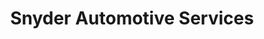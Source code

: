 ---
title: "Snyder Automotive Services"
url: /greensburg/snyder-automotive-services/
shop: Autowerkstatt
---